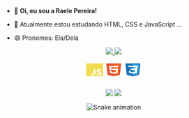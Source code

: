 - 👋 <strong> Oi, eu sou a Raele Pereira!</strong>

- 🌱 Atualmente estou estudando HTML, CSS e JavaScript ...
- 😄 Pronomes: Ela/Dela

<div align="center">
  <a href="https://github.com/raelepereira">
  <img height="150em" src="https://github-readme-stats.vercel.app/api?username=raelepereira&show_icons=true&theme=buefy&include_all_commits=true&count_private=true"/>
     <img height="150em" src="https://github-readme-stats.vercel.app/api/top-langs/?username=raelepereira&theme=buefy&hide_border=false&&layout=compact"/>
  </a>
 </div>

<div align="center" valign="top"><br>
  <img align="center" alt="Rafa-Js" height="30" width="40" src="https://raw.githubusercontent.com/devicons/devicon/master/icons/javascript/javascript-plain.svg">
  <img align="center" alt="Rafa-HTML" height="30" width="40" src="https://raw.githubusercontent.com/devicons/devicon/master/icons/html5/html5-original.svg">
  <img align="center" alt="Rafa-CSS" height="30" width="40" src="https://raw.githubusercontent.com/devicons/devicon/master/icons/css3/css3-original.svg">
 </div>
    

##
<div align="center">
<a href="https://instagram.com/raelepereira" target="_blank"><img src="https://img.shields.io/badge/-Instagram-%23E4405F?style=for-the-badge&logo=instagram&logoColor=white" target="_blank"></a>
 <a href="https://www.linkedin.com/in/raele-pereira-59b804201/" target="_blank"><img src="https://img.shields.io/badge/-LinkedIn-%230077B5?style=for-the-badge&logo=linkedin&logoColor=white" target="_blank"></a> 
 
  ![Snake animation](https://github.com/raelepereira/raelepereira/blob/output/github-contribution-grid-snake.svg)
 
</div>
